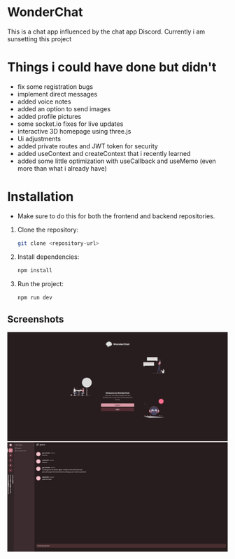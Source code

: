 # WonderChat
This is a chat app influenced by the chat app Discord. Currently i am sunsetting this project 

# Things i could have done but didn't
- fix some registration bugs
- implement direct messages
- added voice notes
- added an option to send images
- added profile pictures
- some socket.io fixes for live updates
- interactive 3D homepage using three.js
- Ui adjustments
- added private routes and JWT token for security
- added useContext and createContext that i recently learned
- added some little optimization with useCallback and useMemo (even more than what i already have)

# Installation
- Make sure to do this for both the frontend and backend repositories.

1. Clone the repository:

    ```bash
    git clone <repository-url>
    ```

2. Install dependencies:

    ```bash
    npm install
    ```

3. Run the project:

    ```bash
    npm run dev
    ``` 

## Screenshots
<img src="src/assets/screenshots/screenshot1.png"/>

<img src="src/assets/screenshots/screenshot2.png"/>
